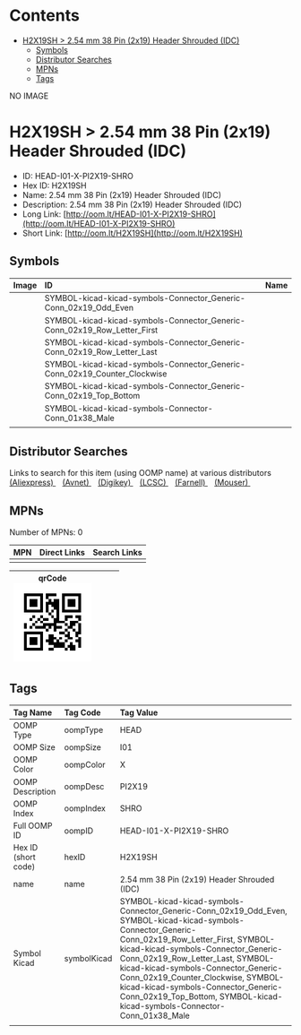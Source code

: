 



Contents
========

* [H2X19SH > 2.54 mm 38 Pin (2x19) Header Shrouded (IDC)](#h2x19sh--254-mm-38-pin-2x19-header-shrouded-idc)
	* [Symbols](#symbols)
	* [Distributor Searches](#distributor-searches)
	* [MPNs](#mpns)
	* [Tags](#tags)
  
NO IMAGE  
# H2X19SH > 2.54 mm 38 Pin (2x19) Header Shrouded (IDC)

- ID: HEAD-I01-X-PI2X19-SHRO
- Hex ID: H2X19SH
- Name: 2.54 mm 38 Pin (2x19) Header Shrouded (IDC)
- Description: 2.54 mm 38 Pin (2x19) Header Shrouded (IDC)
- Long Link: [http://oom.lt/HEAD-I01-X-PI2X19-SHRO](http://oom.lt/HEAD-I01-X-PI2X19-SHRO)
- Short Link: [http://oom.lt/H2X19SH](http://oom.lt/H2X19SH)

## Symbols
  

|Image|ID|Name|
| :--- | :--- | :--- |
|![]()|SYMBOL-kicad-kicad-symbols-Connector_Generic-Conn_02x19_Odd_Even||
|![]()|SYMBOL-kicad-kicad-symbols-Connector_Generic-Conn_02x19_Row_Letter_First||
|![]()|SYMBOL-kicad-kicad-symbols-Connector_Generic-Conn_02x19_Row_Letter_Last||
|![]()|SYMBOL-kicad-kicad-symbols-Connector_Generic-Conn_02x19_Counter_Clockwise||
|![]()|SYMBOL-kicad-kicad-symbols-Connector_Generic-Conn_02x19_Top_Bottom||
|![]()|SYMBOL-kicad-kicad-symbols-Connector-Conn_01x38_Male||
||||

## Distributor Searches
  
Links to search for this item (using OOMP name) at various distributors  
[(Aliexpress) ](https://www.aliexpress.com/wholesale?SearchText=11172.54+mm+38+Pin+2x19+Header+Shrouded+IDC)&nbsp;&nbsp;&nbsp;[(Avnet) ](https://www.avnet.com/shop/us/search/2.54+mm+38+Pin+2x19+Header+Shrouded+IDC)&nbsp;&nbsp;&nbsp;[(Digikey) ](https://www.digikey.co.uk/en/products/result?s=2.54+mm+38+Pin+2x19+Header+Shrouded+IDC)&nbsp;&nbsp;&nbsp;[(LCSC) ](https://www.lcsc.com/search?q=2.54+mm+38+Pin+2x19+Header+Shrouded+IDC)&nbsp;&nbsp;&nbsp;[(Farnell) ](https://uk.farnell.com/search?st=2.54+mm+38+Pin+2x19+Header+Shrouded+IDC)&nbsp;&nbsp;&nbsp;[(Mouser) ](https://www.mouser.com/c/?q=2.54+mm+38+Pin+2x19+Header+Shrouded+IDC)&nbsp;&nbsp;&nbsp;
## MPNs
  
Number of MPNs: 0  

|MPN|Direct Links|Search Links|
| :--- | :--- | :--- |
||||
  

|qrCode<br>[![](https://raw.githubusercontent.com/oomlout/oomlout_OOMP_parts_V2/main/HEAD/I01/X/PI2X19/SHRO/qrCode_140.png)](https://github.com/oomlout/oomlout_OOMP_parts_V2/tree/main/HEAD/I01/X/PI2X19/SHRO/qrCode.png)||||
| :---: | :---: | :---: | :---: |

## Tags
  

|Tag Name|Tag Code|Tag Value|
| :--- | :--- | :--- |
|OOMP Type|oompType|HEAD|
|OOMP Size|oompSize|I01|
|OOMP Color|oompColor|X|
|OOMP Description|oompDesc|PI2X19|
|OOMP Index|oompIndex|SHRO|
|Full OOMP ID|oompID|HEAD-I01-X-PI2X19-SHRO|
|Hex ID (short code)|hexID|H2X19SH|
|name|name|2.54 mm 38 Pin (2x19) Header Shrouded (IDC)|
|Symbol Kicad|symbolKicad|SYMBOL-kicad-kicad-symbols-Connector_Generic-Conn_02x19_Odd_Even, SYMBOL-kicad-kicad-symbols-Connector_Generic-Conn_02x19_Row_Letter_First, SYMBOL-kicad-kicad-symbols-Connector_Generic-Conn_02x19_Row_Letter_Last, SYMBOL-kicad-kicad-symbols-Connector_Generic-Conn_02x19_Counter_Clockwise, SYMBOL-kicad-kicad-symbols-Connector_Generic-Conn_02x19_Top_Bottom, SYMBOL-kicad-kicad-symbols-Connector-Conn_01x38_Male|
||||
